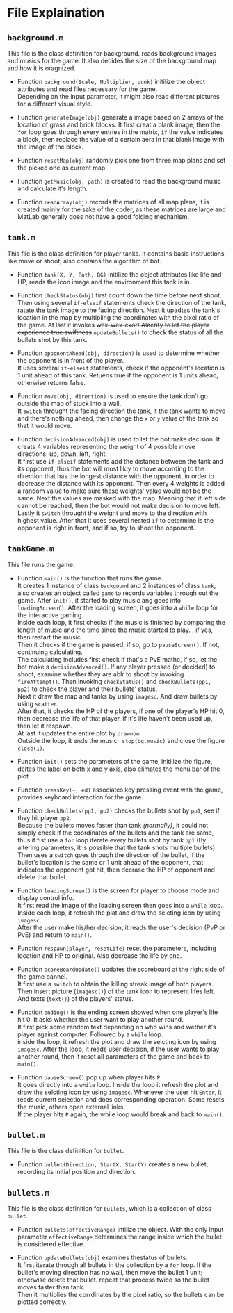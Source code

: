 
# File Explaination #

## `background.m` ##
This file is the class definition for background. reads background images and musics for the game. It also decides the size of the background map and how it is oragnized. 

* Function `background(Scale, Multiplier, punk)` initilize the object attributes and read files necessary for the game.   
Depending on the input parameter, it might also read different pictures for a different visual style.

* Function `generateImage(obj)` generate a image based on 2 arrays of the location of grass and brick blocks. 
It first creat a blank image, then the `for` loop goes through every entries in the matrix, `if` the value indicates a block, 
then replace the value of a certain aera in that blank image with the image of the block. 

* Function `resetMap(obj)` randomly pick one from three map plans and set the picked one as current map.

* Function `getMusic(obj, path)` is created to read the background music and calculate it's length.

* Function `readArray(obj)` records the matrices of all map plans, it is created mainly for the sake of the coder, 
as these matrices are large and MatLab generally does not have a good folding mechanism.

## `tank.m` ##
This file is the class definition for player tanks. It contains basic instructions like move or shoot, also contains the algorithm of bot.

* Function `tank(X, Y, Path, BG)` initilize the object attributes like life and HP, reads the icon image and the environment this tank is in. 

* Function `checkStatus(obj)` first count down the time before next shoot.   
Then using several `if-elseif` statements check the direction of the tank, ratate the tank image to the facing direction. 
Next it upadtes the tank's location in the map by multipling the coordinates with the pixel ratio of the game. 
At last it invokes ~~wex-wex-exort Alacrity to let the player experience true swiftness~~ `updateBullets()` 
to check the status of all the bullets shot by this tank. 

* Function `opponentAhead(obj, direction)` is used to determine whether the opponent is in front of the player.   
It uses several `if-elseif` statements, check if the opponent's location is 1 unit ahead of this tank. 
Retuens true if the opponent is 1 units ahead, otherwise returns false. 

* Function `move(obj, direction)` is used to ensure the tank don't go outside the map of stuck into a wall.  
It `switch` throught the facing direction the tank, it the tank wants to move and there's nothing ahead, 
then change the `x` or `y` value of the tank so that it would move. 

* Function `decisionAdvanced(obj)` is used to let the bot make decision. 
It creats 4 variables representing the weight of 4 possible move directions: up, down, left, right.   
It first use `if-elseif` statements add the distance between the tank and its opponent, 
thus the bot will most likly to move according to the direction that has the longest distance with the opponent, 
in order to decrease the distance with its opponent. 
Then every 4 weights is added a random value to make sure these weights' value would not be the same. 
Next the values are masked with the map. Meaning that if left side cannot be reached, then the bot would not make decision to move left.  
Lastly it `switch` throught the weight and move to the direction with highest value. 
After that it uses several nested `if` to determine is the opponent is right in front, and if so, try to shoot the opponent. 

## `tankGame.m` ##
This file runs the game. 

* Function `main()` is the function that runs the game.   
It creates 1 instance of class `backgound` and 2 instances of class `tank`, 
also creates an object called `game` to records variables through out the game. 
After `init()`, it started to play music ang goes into `loadingScreen()`. 
After the loading screen, it goes into a `while` loop for the interactive gaming.  
Inside each loop, it first checks if the music is finished by comparing the length of music and the time since the music started to play. 
, if yes, then restart the music.  
Then it checks if the game is paused, if so, go to `pauseScreen()`. If not, continuing calculating.   
The calculating includes first check if that's a PvE mathc, if so, let the bot make a `decisionAdvanced()`. 
If any player pressed (or decided) to shoot, examine whether they are ablr to shoot by invoking `fireAttempt()`. 
Then invoking `checkStatus()` and `checkBullets(pp1, pp2)` to check the player and their bullets' status.  
Next it draw the map and tanks by using `imagesc`. And draw bullets by using `scatter`.   
After that, it checks the HP of the players, if one of the player's HP hit 0, then decrease the life of that player, 
if it's life haven't been used up, then let it respawn.   
At last it updates the entire plot by `drawnow`.   
Outside the loop, it ends the music ` stop(bg.music)` and close the figure `close(1)`.

* Function `init()` sets the parameters of the game, initilize the figure, deltes the label on both x and y axis, 
also elimates the menu bar of the plot. 

* Function `pressKey(~, ed)` associates key pressing event with the game, provides keyboard interaction for the game. 

* Function `checkBullets(pp1, pp2)` checks the bullets shot by `pp1`, see if they hit player `pp2`.  
Because the bullets moves faster than tank _(normally)_, 
it could not simply check if the coordinates of the bullets and the tank are same, 
thus it fist use a `for` loop iterate every bullets shot by tank `pp1` 
(By altering parameters, it is possible that the tank shots multiple bullets). 
Then uses a `switch` goes through the direction of the bullet, if the bullet's location is the same 
or 1 unit ahead of the opponent, that indicates the opponent got hit, then decrase the HP of opponent and delete that bullet. 

* Function `loadingScreen()` is the screen for player to choose mode and display control info.  
It first read the image of the loading screen then goes into a `while` loop. 
Inside each loop, it refresh the plat and draw the selcting icon by using `imagesc`.  
After the user make his/her decision, it reads the user's decision (PvP or PvE) and return to `main()`.

* Function `respawn(player, resetLife)` reset the parameters, including location and HP to original. Also decrease the life by one. 

* Function `scoreBoardUpdate()` updates the scoreboard at the right side of the game pannel.   
It first use a `switch` to obtain the killing streak image of both players. 
Then insert picture (`imagesc()`) of the tank icon to represent lifes left. And texts (`text()`) of the players' status. 

* Function `ending()` is the ending screen showed when one player's life hit 0. It asks whether the user want to play another round.    
It first pick some random text depending on who wins and wether it's player against computer. Followed by a `while` loop.   
inside the loop, it refresh the plot and draw the selcting icon by using `imagesc`.
After the loop, it reads user decision, if the user wants to play another round, then it reset all parameters of the game and back to `main()`.

* Function `pauseScreen()` pop up when player hits `P`.   
It goes directly into a `while` loop. Inside the loop it refresh the plot and draw the selcting icon by using `imagesc`. 
Whenever the user hit `Enter`, it reads current selection and does corresponding operation. 
Some resets the music, others open external links.   
If the player hits `P` again, the while loop would break and back to `main()`.

## `bullet.m` ##
This file is the class definition for `bullet`.   

* Function `bullet(Direction, StartX, StartY)` creates a new bullet, recording its initial position and direction. 

## `bullets.m` ##
This file is the class definition for `bullets`, which is a collection of class `bullet`. 

* Function `bullets(effectiveRange)` intilize the object. With the only input parameter `effectiveRange` determines the range inside which the bullet is considered effective. 

* Function `updateBullets(obj)` examines thestatus of bullets.   
It first iterate through all bullets in the collection by a `for` loop. If the bullet's moving direction has no wall, 
then move the bullet 1 unit; otherwise delete that bullet. repeat that process twice so the bullet moves faster than tank.   
Then it multiplies the corrdinates by the pixel ratio, so the bullets can be plotted correctly. 



